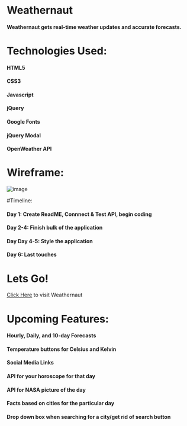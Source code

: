 # Weathernaut
#### Weathernaut gets real-time weather updates and accurate forecasts.

# Technologies Used:
#### HTML5
#### CSS3
#### Javascript
#### jQuery
#### Google Fonts
#### jQuery Modal
#### OpenWeather API

# Wireframe:
![image](https://github.com/Harp27/Weathernaut/assets/122412394/21ad870f-7c7d-4b4c-bea0-94daee7d8edf)

#Timeline:

#### Day 1: Create ReadME, Connnect & Test API, begin coding
#### Day 2-4: Finish bulk of the application
#### Day Day 4-5: Style the application
#### Day 6: Last touches

# Lets Go!

[Click Here](https://weathernaut-zp45.onrender.com/) to visit Weathernaut

# Upcoming Features:

#### Hourly, Daily, and 10-day Forecasts
#### Temperature buttons for Celsius and Kelvin
#### Social Media Links
#### API for your horoscope for that day
#### API for NASA picture of the day
#### Facts based on cities for the particular day 
#### Drop down box when searching for a city/get rid of search button

